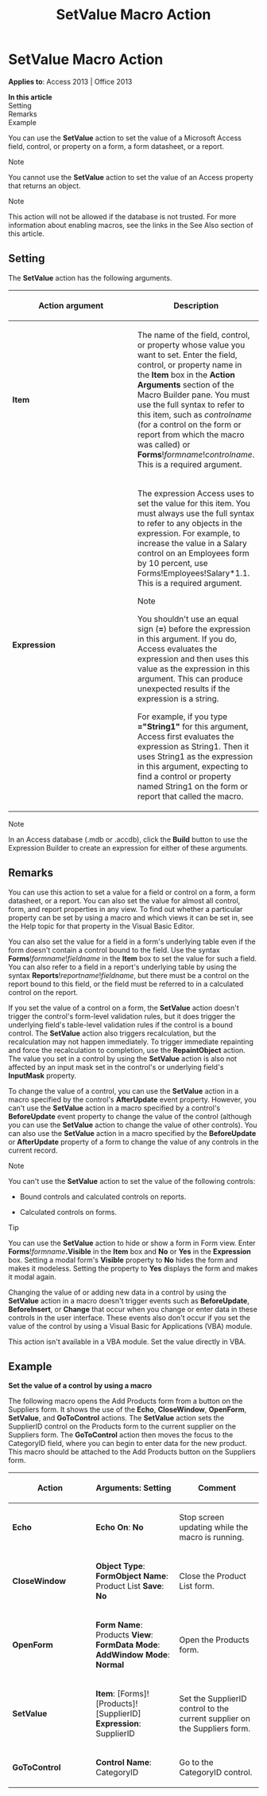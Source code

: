 ﻿---
title: SetValue Macro Action
TOCTitle: SetValue Macro Action
ms:assetid: a08be0c1-a053-45f9-b4ae-709fedc58e8b
ms:mtpsurl: https://msdn.microsoft.com/en-us/library/Ff820771(v=office.15)
ms:contentKeyID: 48546712
ms.date: 09/18/2015
mtps_version: v=office.15
---

# SetValue Macro Action


**Applies to**: Access 2013 | Office 2013

**In this article**  
Setting  
Remarks  
Example  

You can use the **SetValue** action to set the value of a Microsoft Access field, control, or property on a form, a form datasheet, or a report.


> [!NOTE]
> <P>You cannot use the <STRONG>SetValue</STRONG> action to set the value of an Access property that returns an object.</P>




> [!NOTE]
> <P>This action will not be allowed if the database is not trusted. For more information about enabling macros, see the links in the See Also section of this article.</P>



## Setting

The **SetValue** action has the following arguments.

<table>
<colgroup>
<col style="width: 50%" />
<col style="width: 50%" />
</colgroup>
<thead>
<tr class="header">
<th><p>Action argument</p></th>
<th><p>Description</p></th>
</tr>
</thead>
<tbody>
<tr class="odd">
<td><p><strong>Item</strong></p></td>
<td><p>The name of the field, control, or property whose value you want to set. Enter the field, control, or property name in the <strong>Item</strong> box in the <strong>Action Arguments</strong> section of the Macro Builder pane. You must use the full syntax to refer to this item, such as <em>controlname</em> (for a control on the form or report from which the macro was called) or <strong>Forms</strong>!<em>formname</em>!<em>controlname</em>. This is a required argument.</p></td>
</tr>
<tr class="even">
<td><p><strong>Expression</strong></p></td>
<td><p>The expression Access uses to set the value for this item. You must always use the full syntax to refer to any objects in the expression. For example, to increase the value in a Salary control on an Employees form by 10 percent, use Forms!Employees!Salary*1.1. This is a required argument.</p>

> [!NOTE]
> <P>You shouldn't use an equal sign (<STRONG>=</STRONG>) before the expression in this argument. If you do, Access evaluates the expression and then uses this value as the expression in this argument. This can produce unexpected results if the expression is a string.</P>


<p>For example, if you type <strong>=&quot;String1&quot;</strong> for this argument, Access first evaluates the expression as String1. Then it uses String1 as the expression in this argument, expecting to find a control or property named String1 on the form or report that called the macro.</p></td>
</tr>
</tbody>
</table>



> [!NOTE]
> <P>In an Access database (.mdb or .accdb), click the <STRONG>Build</STRONG> button to use the Expression Builder to create an expression for either of these arguments.</P>



## Remarks

You can use this action to set a value for a field or control on a form, a form datasheet, or a report. You can also set the value for almost all control, form, and report properties in any view. To find out whether a particular property can be set by using a macro and which views it can be set in, see the Help topic for that property in the Visual Basic Editor.

You can also set the value for a field in a form's underlying table even if the form doesn't contain a control bound to the field. Use the syntax **Forms**\!*formname*\!*fieldname* in the **Item** box to set the value for such a field. You can also refer to a field in a report's underlying table by using the syntax **Reports**\!*reportname*\!*fieldname*, but there must be a control on the report bound to this field, or the field must be referred to in a calculated control on the report.

If you set the value of a control on a form, the **SetValue** action doesn't trigger the control's form-level validation rules, but it does trigger the underlying field's table-level validation rules if the control is a bound control. The **SetValue** action also triggers recalculation, but the recalculation may not happen immediately. To trigger immediate repainting and force the recalculation to completion, use the **RepaintObject** action. The value you set in a control by using the **SetValue** action is also not affected by an input mask set in the control's or underlying field's **InputMask** property.

To change the value of a control, you can use the **SetValue** action in a macro specified by the control's **AfterUpdate** event property. However, you can't use the **SetValue** action in a macro specified by a control's **BeforeUpdate** event property to change the value of the control (although you can use the **SetValue** action to change the value of other controls). You can also use the **SetValue** action in a macro specified by the **BeforeUpdate** or **AfterUpdate** property of a form to change the value of any controls in the current record.


> [!NOTE]
> <P>You can't use the <STRONG>SetValue</STRONG> action to set the value of the following controls:</P>
> <UL>
> <LI>
> <P>Bound controls and calculated controls on reports.</P>
> <LI>
> <P>Calculated controls on forms.</P></LI></UL>




> [!TIP]
> <P>You can use the <STRONG>SetValue</STRONG> action to hide or show a form in Form view. Enter <STRONG>Forms</STRONG>!<EM>formname</EM><STRONG>.Visible</STRONG> in the <STRONG>Item</STRONG> box and <STRONG>No</STRONG> or <STRONG>Yes</STRONG> in the <STRONG>Expression</STRONG> box. Setting a modal form's <STRONG>Visible</STRONG> property to <STRONG>No</STRONG> hides the form and makes it modeless. Setting the property to <STRONG>Yes</STRONG> displays the form and makes it modal again.</P>



Changing the value of or adding new data in a control by using the **SetValue** action in a macro doesn't trigger events such as **BeforeUpdate**, **BeforeInsert**, or **Change** that occur when you change or enter data in these controls in the user interface. These events also don't occur if you set the value of the control by using a Visual Basic for Applications (VBA) module.

This action isn't available in a VBA module. Set the value directly in VBA.

## Example

**Set the value of a control by using a macro**

The following macro opens the Add Products form from a button on the Suppliers form. It shows the use of the **Echo**, **CloseWindow**, **OpenForm**, **SetValue**, and **GoToControl** actions. The **SetValue** action sets the SupplierID control on the Products form to the current supplier on the Suppliers form. The **GoToControl** action then moves the focus to the CategoryID field, where you can begin to enter data for the new product. This macro should be attached to the Add Products button on the Suppliers form.

<table>
<colgroup>
<col style="width: 33%" />
<col style="width: 33%" />
<col style="width: 33%" />
</colgroup>
<thead>
<tr class="header">
<th><p>Action</p></th>
<th><p>Arguments: Setting</p></th>
<th><p>Comment</p></th>
</tr>
</thead>
<tbody>
<tr class="odd">
<td><p><strong>Echo</strong></p></td>
<td><p><strong>Echo On</strong>: <strong>No</strong></p></td>
<td><p>Stop screen updating while the macro is running.</p></td>
</tr>
<tr class="even">
<td><p><strong>CloseWindow</strong></p></td>
<td><p><strong>Object Type</strong>: <strong>FormObject Name</strong>: Product List <strong>Save</strong>: <strong>No</strong></p></td>
<td><p>Close the Product List form.</p></td>
</tr>
<tr class="odd">
<td><p><strong>OpenForm</strong></p></td>
<td><p><strong>Form Name</strong>: Products <strong>View</strong>: <strong>FormData Mode</strong>: <strong>AddWindow Mode</strong>: <strong>Normal</strong></p></td>
<td><p>Open the Products form.</p></td>
</tr>
<tr class="even">
<td><p><strong>SetValue</strong></p></td>
<td><p><strong>Item</strong>: [Forms]![Products]![SupplierID] <strong>Expression</strong>: SupplierID</p></td>
<td><p>Set the SupplierID control to the current supplier on the Suppliers form.</p></td>
</tr>
<tr class="odd">
<td><p><strong>GoToControl</strong></p></td>
<td><p><strong>Control Name</strong>: CategoryID</p></td>
<td><p>Go to the CategoryID control.</p></td>
</tr>
</tbody>
</table>


